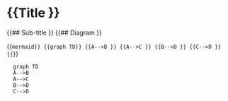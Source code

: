 # {{Title }}

{{## Sub-title }}
{{## Diagram }}

{{```mermaid}}
{{graph TD}}
{{A-->B }}
{{A-->C }}
{{B-->D }}
{{C-->D }}
{{```}}

```mermaid
  graph TD
  A-->B
  A-->C
  B-->D
  C-->D
```
